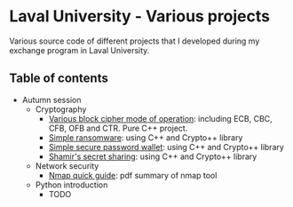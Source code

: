 # Laval University - Various projects

Various source code of different projects that I developed during my exchange program in Laval University.

## Table of contents

- Autumn session
    - Cryptography
        - [Various block cipher mode of operation](automn-session/cryptography/tp1/ex2): including ECB, CBC, CFB, OFB and CTR. Pure C++ project.
        - [Simple ransomware](automn-session/cryptography/tp2/ex1): using C++ and Crypto++ library
        - [Simple secure password wallet](automn-session/cryptography/tp2/ex2): using C++ and Crypto++ library
        - [Shamir's secret sharing](automn-session/cryptography/tp2/ex3): using C++ and Crypto++ library
    - Network security
        - [Nmap quick guide](automn-session/network-security/tp2/professor-messer-nmap-guide.pdf): pdf summary of nmap tool
    - Python introduction
        - TODO
